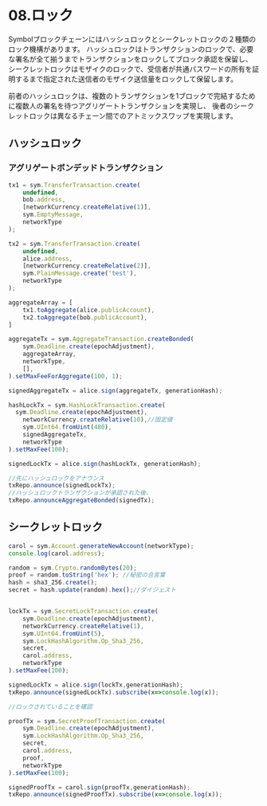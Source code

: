 # 08.ロック

Symbolブロックチェーンにはハッシュロックとシークレットロックの２種類のロック機構があります。
ハッシュロックはトランザクションのロックで、必要な署名が全て揃うまでトランザクションをロックしてブロック承認を保留し、
シークレットロックはモザイクのロックで、受信者が共通パスワードの所有を証明するまで指定された送信者のモザイク送信量をロックして保留します。

前者のハッシュロックは、複数のトランザクションを1ブロックで完結するために複数人の署名を待つアグリゲートトランザクションを実現し、
後者のシークレットロックは異なるチェーン間でのアトミックスワップを実現します。

## ハッシュロック

### アグリゲートボンデッドトランザクション
```js
tx1 = sym.TransferTransaction.create(
    undefined,
    bob.address, 
    [networkCurrency.createRelative(1)],
    sym.EmptyMessage,
    networkType
);

tx2 = sym.TransferTransaction.create(
    undefined,
    alice.address, 
    [networkCurrency.createRelative(2)],
    sym.PlainMessage.create('test'),
    networkType
);

aggregateArray = [
    tx1.toAggregate(alice.publicAccount),
    tx2.toAggregate(bob.publicAccount),
]

aggregateTx = sym.AggregateTransaction.createBonded(
    sym.Deadline.create(epochAdjustment),
    aggregateArray,
    networkType,
    [],
).setMaxFeeForAggregate(100, 1);

signedAggregateTx = alice.sign(aggregateTx, generationHash);

hashLockTx = sym.HashLockTransaction.create(
  sym.Deadline.create(epochAdjustment),
	networkCurrency.createRelative(10),//固定値
	sym.UInt64.fromUint(480),
	signedAggregateTx,
	networkType
).setMaxFee(100);

signedLockTx = alice.sign(hashLockTx, generationHash);

//先にハッシュロックをアナウンス
txRepo.announce(signedLockTx);
//ハッシュロックトランザクションが承認された後、
txRepo.announceAggregateBonded(signedTx);
```

## シークレットロック

```js
carol = sym.Account.generateNewAccount(networkType);
console.log(carol.address);

random = sym.Crypto.randomBytes(20);
proof = random.toString('hex'); //秘密の合言葉
hash = sha3_256.create();
secret = hash.update(random).hex();//ダイジェスト


lockTx = sym.SecretLockTransaction.create(
    sym.Deadline.create(epochAdjustment),
    networkCurrency.createRelative(1),
    sym.UInt64.fromUint(5),
    sym.LockHashAlgorithm.Op_Sha3_256,
    secret,
    carol.address,
    networkType
).setMaxFee(100);

signedLockTx = alice.sign(lockTx,generationHash);
txRepo.announce(signedLockTx).subscribe(x=>console.log(x));

//ロックされていることを確認

proofTx = sym.SecretProofTransaction.create(
    sym.Deadline.create(epochAdjustment),
    sym.LockHashAlgorithm.Op_Sha3_256,
    secret,
    carol.address,
    proof,
    networkType
).setMaxFee(100);

signedProofTx = carol.sign(proofTx,generationHash);
txRepo.announce(signedProofTx).subscribe(x=>console.log(x));

```
